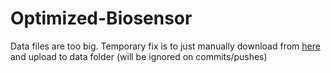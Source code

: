 # Optimized-Biosensor

Data files are too big. Temporary fix is to just manually download from [here](https://drive.google.com/drive/folders/1vMvwF9VvCTEXDjc1W-Kfu5-y3x9ywpQ6?usp=share_link) and upload to data folder (will be ignored on commits/pushes)

